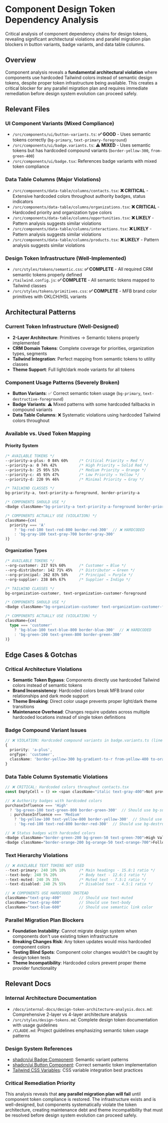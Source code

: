# Component Design Token Dependency Analysis

Critical analysis of component dependency chains for design tokens, revealing significant architectural violations and parallel migration plan blockers in button variants, badge variants, and data table columns.

## Overview

Component analysis reveals a **fundamental architectural violation** where components use hardcoded Tailwind colors instead of semantic design tokens, despite proper token infrastructure being available. This creates a critical blocker for any parallel migration plan and requires immediate remediation before design system evolution can proceed safely.

## Relevant Files

### UI Component Variants (Mixed Compliance)
- `/src/components/ui/button-variants.ts`: **✅ GOOD** - Uses semantic tokens correctly (`bg-primary`, `text-primary-foreground`)
- `/src/components/ui/badge.variants.ts`: **⚠️ MIXED** - Uses semantic tokens but has hardcoded compound variants (`border-yellow-300`, `from-green-400`)
- `/src/components/ui/badge.tsx`: References badge variants with mixed token compliance

### Data Table Columns (Major Violations)
- `/src/components/data-table/columns/contacts.tsx`: **❌ CRITICAL** - Extensive hardcoded colors throughout authority badges, status indicators
- `/src/components/data-table/columns/organizations.tsx`: **❌ CRITICAL** - Hardcoded priority and organization type colors
- `/src/components/data-table/columns/opportunities.tsx`: **❌ LIKELY** - Pattern analysis suggests similar violations
- `/src/components/data-table/columns/interactions.tsx`: **❌ LIKELY** - Pattern analysis suggests similar violations
- `/src/components/data-table/columns/products.tsx`: **❌ LIKELY** - Pattern analysis suggests similar violations

### Design Token Infrastructure (Well-Implemented)
- `/src/styles/tokens/semantic.css`: **✅ COMPLETE** - All required CRM semantic tokens properly defined
- `/tailwind.config.js`: **✅ COMPLETE** - All semantic tokens mapped to Tailwind classes
- `/src/styles/tokens/primitives.css`: **✅ COMPLETE** - MFB brand color primitives with OKLCH/HSL variants

## Architectural Patterns

### **Current Token Infrastructure (Well-Designed)**
- **2-Layer Architecture**: Primitives → Semantic tokens properly implemented
- **CRM Domain Tokens**: Complete coverage for priorities, organization types, segments
- **Tailwind Integration**: Perfect mapping from semantic tokens to utility classes
- **Theme Support**: Full light/dark mode variants for all tokens

### **Component Usage Patterns (Severely Broken)**
- **Button Variants**: ✅ Correct semantic token usage (`bg-primary`, `text-destructive-foreground`)
- **Badge Variants**: ⚠️ Mixed patterns with some hardcoded fallbacks in compound variants
- **Data Table Columns**: ❌ Systematic violations using hardcoded Tailwind colors throughout

### **Available vs. Used Token Mapping**

#### Priority System
```css
/* AVAILABLE TOKENS */
--priority-a-plus: 0 84% 60%     /* Critical Priority → Red */
--priority-a: 0 74% 42%          /* High Priority → Solid Red */
--priority-b: 25 95% 53%         /* Medium Priority → Orange */
--priority-c: 45 93% 47%         /* Low Priority → Yellow */
--priority-d: 220 9% 46%         /* Minimal Priority → Gray */

/* TAILWIND CLASSES */
bg-priority-a, text-priority-a-foreground, border-priority-a
```

```typescript
/* COMPONENTS SHOULD USE */
<Badge className="bg-priority-a text-priority-a-foreground border-priority-a">A</Badge>

/* COMPONENTS ACTUALLY USE (VIOLATION) */
className={cn(
  priority === 'A'
    ? 'bg-red-100 text-red-800 border-red-300'  // ❌ HARDCODED
    : 'bg-gray-100 text-gray-700 border-gray-300'
)}
```

#### Organization Types
```css
/* AVAILABLE TOKENS */
--org-customer: 217 91% 60%      /* Customer → Blue */
--org-distributor: 142 71% 45%   /* Distributor → Green */
--org-principal: 262 83% 58%     /* Principal → Purple */
--org-supplier: 238 84% 67%      /* Supplier → Indigo */

/* TAILWIND CLASSES */
bg-organization-customer, text-organization-customer-foreground
```

```typescript
/* COMPONENTS SHOULD USE */
<Badge className="bg-organization-customer text-organization-customer-foreground">Customer</Badge>

/* COMPONENTS ACTUALLY USE (VIOLATION) */
className={cn(
  type === 'customer'
    ? 'bg-blue-100 text-blue-800 border-blue-300'  // ❌ HARDCODED
    : 'bg-green-100 text-green-800 border-green-300'
)}
```

## Edge Cases & Gotchas

### **Critical Architecture Violations**
- **Semantic Token Bypass**: Components directly use hardcoded Tailwind colors instead of semantic tokens
- **Brand Inconsistency**: Hardcoded colors break MFB brand color relationships and dark mode support
- **Theme Breaking**: Direct color usage prevents proper light/dark theme transitions
- **Maintenance Overhead**: Changes require updates across multiple hardcoded locations instead of single token definitions

### **Badge Compound Variant Issues**
```typescript
// ❌ VIOLATION: Hardcoded compound variants in badge.variants.ts (lines 64, 70)
{
  priority: 'a-plus',
  orgType: 'customer',
  className: 'border-yellow-300 bg-gradient-to-r from-yellow-400 to-orange-500'  // ❌ HARDCODED
}
```

### **Data Table Column Systematic Violations**
```typescript
// ❌ CRITICAL: Hardcoded colors throughout contacts.tsx
const EmptyCell = () => <span className="italic text-gray-400">Not provided</span>  // Should use text-muted

// ❌ Authority badges with hardcoded colors
purchaseInfluence === 'High'
  ? 'bg-green-100 text-green-800 border-green-300'  // Should use bg-success text-success-foreground
  : purchaseInfluence === 'Medium'
    ? 'bg-yellow-100 text-yellow-800 border-yellow-300'  // Should use bg-warning text-warning-foreground
    : 'bg-red-100 text-red-800 border-red-300'  // Should use bg-destructive text-destructive-foreground

// ❌ Status badges with hardcoded colors
<Badge className="border-green-200 bg-green-50 text-green-700">High Value</Badge>  // Should use success variant
<Badge className="border-orange-200 bg-orange-50 text-orange-700">Follow-up</Badge>  // Should use warning variant
```

### **Text Hierarchy Violations**
```typescript
// ❌ AVAILABLE TEXT TOKENS NOT USED
--text-primary: 240 10% 10%      /* Main headings - 15.8:1 ratio */
--text-body: 240 5% 20%          /* Body text - 12.6:1 ratio */
--text-muted: 240 3% 35%         /* Muted text - 7.5:1 ratio */
--text-disabled: 240 2% 55%      /* Disabled text - 4.5:1 ratio */

// ❌ COMPONENTS USE HARDCODED INSTEAD
className="text-gray-400"        // Should use text-muted
className="text-gray-600"        // Should use text-body
className="text-blue-600"        // Should use semantic link color
```

### **Parallel Migration Plan Blockers**
- **Foundation Instability**: Cannot migrate design system when components don't use existing token infrastructure
- **Breaking Changes Risk**: Any token updates would miss hardcoded component colors
- **Testing Blind Spots**: Component color changes wouldn't be caught by design token tests
- **Theme Incompatibility**: Hardcoded colors prevent proper theme provider functionality

## Relevant Docs

### Internal Architecture Documentation
- `/docs/internal-docs/design-token-architecture-analysis.docs.md`: Comprehensive 2-layer vs 4-layer architecture analysis
- `/src/styles/design-tokens.md`: Complete design token documentation with usage guidelines
- `/CLAUDE.md`: Project guidelines emphasizing semantic token usage patterns

### Design System References
- [shadcn/ui Badge Component](https://ui.shadcn.com/docs/components/badge): Semantic variant patterns
- [shadcn/ui Button Component](https://ui.shadcn.com/docs/components/button): Correct semantic token implementation
- [Tailwind CSS Variables](https://tailwindcss.com/docs/customizing-colors#using-css-variables): CSS variable integration best practices

### Critical Remediation Priority
This analysis reveals that **any parallel migration plan will fail** until component token compliance is restored. The infrastructure exists and is well-designed, but components systematically violate the token architecture, creating maintenance debt and theme incompatibility that must be resolved before design system evolution can proceed safely.